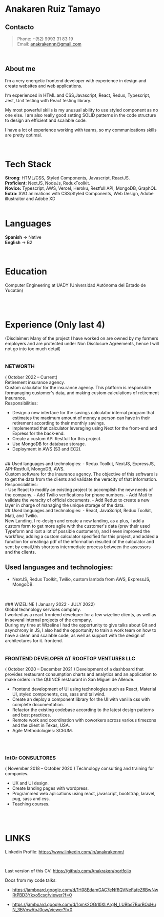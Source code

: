 # **Anakaren Ruiz Tamayo**


## Contacto
> Phone: +(52) 9993 31 83 19 <br>
> Email: anakrakennn@gmail.com

<br>

## About me

I’m a very energetic frontend developer with experience in design and create websites and web applications. 

I’m experienced in HTML and CSS,Javascript, React, Redux, Typescript, Jest, Unit testing with React testing library.

My most powerful skills is my unusual ability to use styled component as no one else. I am also really good setting SOLID patterns in the code structure to design an efficient and scalable code.

I have a lot of experience working with teams, so my communications skills are pretty optimal.

<br>

# Tech Stack

**Strong:** HTML/CSS, Styled Components, Javascript, ReactJS.
<br>
**Proficient:** NextJS, NodeJs, ReduxToolkit.
<br>
**Novice:** Typescript, AWS, Vercel, Heroku, Restfull API, MongoDB, GraphQL.
<br> 
**Extra:** SVG animations with CSS/Styled Components, Web Design, Adobe illustraitor and Adobe XD
<br>
<br>

# Languages

__Spanish__ -> Native
<br>
__English__ -> B2


<br>

# Education
Computer Engineering at UADY (Universidad Autónoma del Estado de
Yucatán)

<br><br>

# Experience (Only last 4)

(Disclaimer: Many of the project I have worked on are owned by my formers employers and are protected under Non Disclosure Agreements, hence I will not go into too much detail)
<br>
<br>
### NETWORTH
( October 2022 – Current)
<br>
Retirement insurance agency.
<br>
Custom calculator for the insurance agency. This platform is responsible formanaging customer's data, and making custom calculations of retirement insurance.
<br>
Responsibilities:
<br>
- Design a new interface for the savings calculator internal program that estimates the maximum
amount of money a person can have in their retirement according to their monthly savings.
- Implemented that calculator leveraging using Next for the front-end and Express for the back-end.
- Create a custom API Restfull for this project.
- Use MongoDB for database storage.
- Deployment in AWS (S3 and EC2).
<br>
## Used languages and technologies: 
- Redux Toolkit, NextJS, ExpressJS, API-Restfull, MongoDB, AWS.
<br>
Custom software for the insurance agency. The objective of this software is to get the data from the clients and validate the veracity of that information.
<br>
Responsibilities:
<br>
- Use React to modify an existing project to accomplish the new needs of the company.
- Add Twilio verifications for phone numbers.
- Add Mati to validate the veracity of official documents.
- Add Redux to create a new layer in charge of managing the unique storage of the data.
<br>
## Used languages and technologies: 
- React, JavaScript, Redux Toolkit, Mati, and Twilio.
<br>
New Landing. I re-design and create a new landing, as a plus, I add a custom form to get more agile with the customer's data (prev their used Typeform and lost a lot of possible customers), and I even improved the workflow, adding a custom calculator specified for this project, and added a function for creatinga pdf of the information resulted of the calculator and sent by email,this shortens intermediate process between the assessors and the clients.

## Used languages and technologies: 
- NextJS, Redux Toolkit, Twilio, custom lambda from AWS, ExpressJS, MongoDB.

<br>
<br>
### WIZELINE
( January 2022 - JULY 2022)
<br>
Global technology services company.
<br>
I worked as a react frontend developer for a few wizeline clients, as well as in several internal projects of the company.
<br>
During my time at Wizeline I had the opportunity to give talks about Git and asynchrony in JS, I also had the opportunity to train a work team on how to have a clean and scalable code, as well as support with the design of architectures for it. frontend.
<br>
<br>

### FRONTEND DEVELOPER AT ROOFTOP VENTURES LLC
( October 2020 – December 2021 )
Development of a dashboard that provides restaurant consumption charts and analytics and an
application to make orders in the QUINCE restaurant in San Miguel de Allende.
- Frontend development of UI using technologies such as React, Material UI, styled
components, css, sass and tailwind.
- Create an deploy a component library for the UI with vanilla css with complete documentation.
- Refactor the existing codebase according to the latest design patterns and best practices.
- Remote work and coordination with coworkers across various timezons and the client in Texas, USA.
- Agile Methodologies: SCRUM.
<br>
<br>

### IntOr CONSULTORES
( November 2018 – October 2020 )
Technology consulting and training for companies.
- UX and UI design.
- Create landing pages with wordpress.
- Programmed web aplications using react, javascript, bootstrap, laravel, pug, sass and css.
- Teaching courses.

<br>
<br>

# LINKS

Linkedin Profile: https://www.linkedin.com/in/anakrakennn/

<br>

Last version of this CV: https://github.com/Anakraken/portfolio

Docs from my code talks:
- https://jamboard.google.com/d/1H08EdamGAC7eNf8QVNeFafeZ6BwNwRtPBD3Ykxo5csg/viewer?f=0

- https://jamboard.google.com/d/1qmk2OGrl0XLArgN_LUBbs7BurBOxHuN_3BVnwAbJ0ow/viewer?f=0
